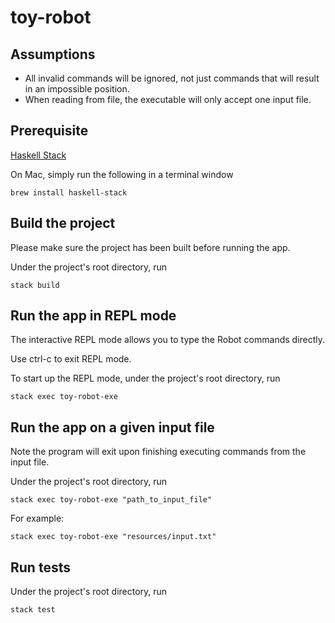 # toy-robot

## Assumptions
* All invalid commands will be ignored, not just commands that will result in an impossible position.
* When reading from file, the executable will only accept one input file.

## Prerequisite
[Haskell Stack](https://docs.haskellstack.org/en/stable/README/)

On Mac, simply run the following in a terminal window
```
brew install haskell-stack
```

## Build the project
Please make sure the project has been built before running the app.

Under the project's root directory, run
```
stack build
```

## Run the app in REPL mode
The interactive REPL mode allows you to type the Robot commands directly.

Use ctrl-c to exit REPL mode.

To start up the REPL mode, under the project's root directory, run
```
stack exec toy-robot-exe
```

## Run the app on a given input file
Note the program will exit upon finishing executing commands from the input file.

Under the project's root directory, run
```
stack exec toy-robot-exe "path_to_input_file"
```
For example:
```
stack exec toy-robot-exe "resources/input.txt"
```

## Run tests
Under the project's root directory, run
```
stack test
```
